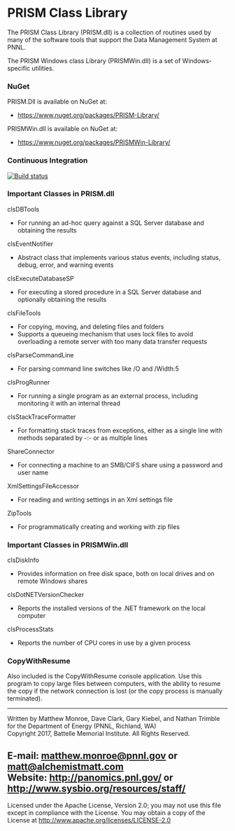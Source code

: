 # PRISM Class Library

The PRISM Class Library (PRISM.dll) is a collection of routines used by
many of the software tools that support the Data Management System
at PNNL.

The PRISM Windows class Library (PRISMWin.dll) is a set of Windows-specific utilities.

### NuGet

PRISM.Dll is available on NuGet at:
* https://www.nuget.org/packages/PRISM-Library/

PRISMWin.dll is available on NuGet at:
* https://www.nuget.org/packages/PRISMWin-Library/

### Continuous Integration

[![Build status](https://ci.appveyor.com/api/projects/status/xfpaypc30b8po1je?svg=true)](https://ci.appveyor.com/project/PNNLCompMassSpec/prism-class-library)

### Important Classes in PRISM.dll

clsDBTools
* For running an ad-hoc query against a SQL Server database and obtaining the results

clsEventNotifier
* Abstract class that implements various status events, including status, debug, error, and warning events

clsExecuteDatabaseSP
* For executing a stored procedure in a SQL Server database and optionally obtaining the results

clsFileTools
* For copying, moving, and deleting files and folders
* Supports a queueing mechanism that uses lock files to avoid overloading a remote server with too many data transfer requests

clsParseCommandLine
* For parsing command line switches like /O and /Width:5

clsProgRunner
* For running a single program as an external process, including monitoring it with an internal thread

clsStackTraceFormatter
* For formatting stack traces from exceptions, either as a single line with methods separated by -:- or as multiple lines

ShareConnector
* For connecting a machine to an SMB/CIFS share using a password and user name

XmlSettingsFileAccessor
* For reading and writing settings in an Xml settings file

ZipTools 
* For programmatically creating and working with zip files

### Important Classes in PRISMWin.dll

clsDiskInfo
* Provides information on free disk space, both on local drives and on remote Windows shares

clsDotNETVersionChecker
* Reports the installed versions of the .NET framework on the local computer

clsProcessStats
* Reports the number of CPU cores in use by a given process


### CopyWithResume

Also included is the CopyWithResume console application.  Use this program to
copy large files between computers, with the ability to resume the copy
if the network connection is lost (or the copy process is manually terminated).

-------------------------------------------------------------------------------
Written by Matthew Monroe, Dave Clark, Gary Kiebel, and Nathan Trimble for the Department of Energy (PNNL, Richland, WA) \
Copyright 2017, Battelle Memorial Institute.  All Rights Reserved.

E-mail: matthew.monroe@pnnl.gov or matt@alchemistmatt.com \
Website: http://panomics.pnl.gov/ or http://www.sysbio.org/resources/staff/
-------------------------------------------------------------------------------

Licensed under the Apache License, Version 2.0; you may not use this file except
in compliance with the License.  You may obtain a copy of the License at
http://www.apache.org/licenses/LICENSE-2.0
